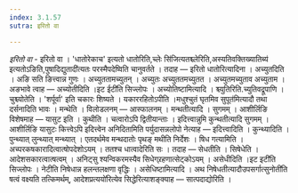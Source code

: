 ```yaml
---
index: 3.1.57
sutra: इरितो वा

---
```

_इरितो वा_ - इरितो वा । 'धातोरेकाच' इत्यतो धातोरिति,च्लेः सि॑जित्यतश्च्लेरिति,अस्यतिवक्तिख्यातिब्य॑ इत्यतोऽङिति,पुषादिद्युतादी॑त्यतः परस्मैपदेष्विति चानुवर्तते । तदाह — इरितो धातोरित्यादिना । अच्युतदिति । अङि सति ङित्त्वान्न गुणः । अच्युततामच्युतन् । अच्युतः अच्युततमच्युतत । अच्युतमच्युताव अच्युताम । अङभावे त्वाह — अच्योतीदिति ।इट ईटी॑ति सिज्लोपः । अच्योतिष्टामित्यादि । श्च्युतिरिति.च्युतिवद्रूपाणि । चुश्च्योतेति । 'शर्पूर्वा' इति चकारः शिष्यते । यकाररहितोऽपीति ।मधुश्चुतं घृतमिव सुपूत॑मित्यादौ तथा दर्सनादिति भावः । मन्थेति । विलोडलनम् —  आस्फालनम् । मन्थतीत्यादि । सुगमम् । आशीर्लिङि विशेषमाह —  यासुट इति । कुथीति । चत्वारोऽपि द्वितीयान्ताः । इदित्त्वान्नुमि कुन्थतीत्यादि सुगमम् । आशीर्लिङि यासुटः कित्त्वेऽपि इदित्त्वेन अनिदितामिति पर्युदासन्नलोपो नेत्याह —  इदित्त्वादिति । कुन्थ्यादिति । पुन्थ्यात् लुन्थ्यात् मन्थ्यात् । एतदर्थमेव मन्थदातोः पृथङ् मथीति निर्देशः । षिध गत्यामिति । अच्परकषकारादित्वात्षोपदेशोऽयम् । ततश्च धात्वादेरिति सः । तदाह — सेधतीति । सिषेधेति । आदेशसकारत्वात्षत्वम् । अनिट्सु श्यन्विकरमस्यैव सिधेग्र्रहणात्सेट्कोऽयम् । असेधीदिति ।इट इटी॑ति सिज्लोपः । नेटीति निषेधान्न हलन्तलक्षणा वृद्धिः । असेधिष्टामित्यादि । अथ निषेधतीत्यादौउपसर्गात्सुनोती॑ति षत्वं वक्ष्यति तत्किमर्थम्, आदेशप्रत्ययो॑रित्येव सिद्धेरित्याशङ्क्याह —  सात्पदाद्योरिति ।